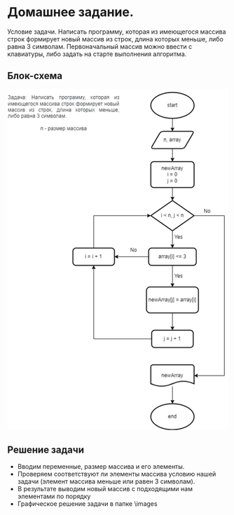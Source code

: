 # Домашнее задание.

Условие задачи. Написать программу, которая из имеющегося массива строк формирует новый массив из строк, длина которых меньше, либо равна 3 символам. Первоначальный массив можно ввести с клавиатуры, либо задать на старте выполнения алгоритма.

## Блок-схема 

![Блок-схема](https://github.com/Denis-Vodovozov/final-work/blob/main/images/diagram.png)

## Решение задачи    
- Вводим переменные, размер массива и его элементы.
- Проверяем соответствуют ли элементы массива условию нашей задачи (элемент массива меньше или равен 3 символам).
- В результате выводим новый массив с подходящими нам элементами по порядку
- Графическое решение задачи в папке \images
